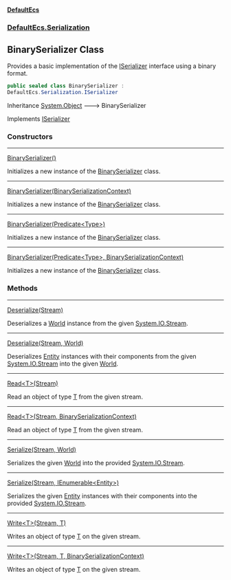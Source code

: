 #### [DefaultEcs](DefaultEcs.md 'DefaultEcs')
### [DefaultEcs.Serialization](DefaultEcs.md#DefaultEcs_Serialization 'DefaultEcs.Serialization')
## BinarySerializer Class
Provides a basic implementation of the [ISerializer](ISerializer.md 'DefaultEcs.Serialization.ISerializer') interface using a binary format.  
```csharp
public sealed class BinarySerializer :
DefaultEcs.Serialization.ISerializer
```

Inheritance [System.Object](https://docs.microsoft.com/en-us/dotnet/api/System.Object 'System.Object') &#129106; BinarySerializer  

Implements [ISerializer](ISerializer.md 'DefaultEcs.Serialization.ISerializer')  
### Constructors

***
[BinarySerializer()](BinarySerializer_BinarySerializer().md 'DefaultEcs.Serialization.BinarySerializer.BinarySerializer()')

Initializes a new instance of the [BinarySerializer](BinarySerializer.md 'DefaultEcs.Serialization.BinarySerializer') class.  

***
[BinarySerializer(BinarySerializationContext)](BinarySerializer_BinarySerializer(BinarySerializationContext).md 'DefaultEcs.Serialization.BinarySerializer.BinarySerializer(DefaultEcs.Serialization.BinarySerializationContext)')

Initializes a new instance of the [BinarySerializer](BinarySerializer.md 'DefaultEcs.Serialization.BinarySerializer') class.  

***
[BinarySerializer(Predicate&lt;Type&gt;)](BinarySerializer_BinarySerializer(Predicate_Type_).md 'DefaultEcs.Serialization.BinarySerializer.BinarySerializer(System.Predicate&lt;System.Type&gt;)')

Initializes a new instance of the [BinarySerializer](BinarySerializer.md 'DefaultEcs.Serialization.BinarySerializer') class.  

***
[BinarySerializer(Predicate&lt;Type&gt;, BinarySerializationContext)](BinarySerializer_BinarySerializer(Predicate_Type__BinarySerializationContext).md 'DefaultEcs.Serialization.BinarySerializer.BinarySerializer(System.Predicate&lt;System.Type&gt;, DefaultEcs.Serialization.BinarySerializationContext)')

Initializes a new instance of the [BinarySerializer](BinarySerializer.md 'DefaultEcs.Serialization.BinarySerializer') class.  
### Methods

***
[Deserialize(Stream)](BinarySerializer_Deserialize(Stream).md 'DefaultEcs.Serialization.BinarySerializer.Deserialize(System.IO.Stream)')

Deserializes a [World](World.md 'DefaultEcs.World') instance from the given [System.IO.Stream](https://docs.microsoft.com/en-us/dotnet/api/System.IO.Stream 'System.IO.Stream').  

***
[Deserialize(Stream, World)](BinarySerializer_Deserialize(Stream_World).md 'DefaultEcs.Serialization.BinarySerializer.Deserialize(System.IO.Stream, DefaultEcs.World)')

Deserializes [Entity](Entity.md 'DefaultEcs.Entity') instances with their components from the given [System.IO.Stream](https://docs.microsoft.com/en-us/dotnet/api/System.IO.Stream 'System.IO.Stream') into the given [World](World.md 'DefaultEcs.World').  

***
[Read&lt;T&gt;(Stream)](BinarySerializer_Read_T_(Stream).md 'DefaultEcs.Serialization.BinarySerializer.Read&lt;T&gt;(System.IO.Stream)')

Read an object of type [T](BinarySerializer_Read_T_(Stream).md#DefaultEcs_Serialization_BinarySerializer_Read_T_(System_IO_Stream)_T 'DefaultEcs.Serialization.BinarySerializer.Read&lt;T&gt;(System.IO.Stream).T') from the given stream.  

***
[Read&lt;T&gt;(Stream, BinarySerializationContext)](BinarySerializer_Read_T_(Stream_BinarySerializationContext).md 'DefaultEcs.Serialization.BinarySerializer.Read&lt;T&gt;(System.IO.Stream, DefaultEcs.Serialization.BinarySerializationContext)')

Read an object of type [T](BinarySerializer_Read_T_(Stream_BinarySerializationContext).md#DefaultEcs_Serialization_BinarySerializer_Read_T_(System_IO_Stream_DefaultEcs_Serialization_BinarySerializationContext)_T 'DefaultEcs.Serialization.BinarySerializer.Read&lt;T&gt;(System.IO.Stream, DefaultEcs.Serialization.BinarySerializationContext).T') from the given stream.  

***
[Serialize(Stream, World)](BinarySerializer_Serialize(Stream_World).md 'DefaultEcs.Serialization.BinarySerializer.Serialize(System.IO.Stream, DefaultEcs.World)')

Serializes the given [World](World.md 'DefaultEcs.World') into the provided [System.IO.Stream](https://docs.microsoft.com/en-us/dotnet/api/System.IO.Stream 'System.IO.Stream').  

***
[Serialize(Stream, IEnumerable&lt;Entity&gt;)](BinarySerializer_Serialize(Stream_IEnumerable_Entity_).md 'DefaultEcs.Serialization.BinarySerializer.Serialize(System.IO.Stream, System.Collections.Generic.IEnumerable&lt;DefaultEcs.Entity&gt;)')

Serializes the given [Entity](Entity.md 'DefaultEcs.Entity') instances with their components into the provided [System.IO.Stream](https://docs.microsoft.com/en-us/dotnet/api/System.IO.Stream 'System.IO.Stream').  

***
[Write&lt;T&gt;(Stream, T)](BinarySerializer_Write_T_(Stream_T).md 'DefaultEcs.Serialization.BinarySerializer.Write&lt;T&gt;(System.IO.Stream, T)')

Writes an object of type [T](BinarySerializer_Write_T_(Stream_T).md#DefaultEcs_Serialization_BinarySerializer_Write_T_(System_IO_Stream_T)_T 'DefaultEcs.Serialization.BinarySerializer.Write&lt;T&gt;(System.IO.Stream, T).T') on the given stream.  

***
[Write&lt;T&gt;(Stream, T, BinarySerializationContext)](BinarySerializer_Write_T_(Stream_T_BinarySerializationContext).md 'DefaultEcs.Serialization.BinarySerializer.Write&lt;T&gt;(System.IO.Stream, T, DefaultEcs.Serialization.BinarySerializationContext)')

Writes an object of type [T](BinarySerializer_Write_T_(Stream_T_BinarySerializationContext).md#DefaultEcs_Serialization_BinarySerializer_Write_T_(System_IO_Stream_T_DefaultEcs_Serialization_BinarySerializationContext)_T 'DefaultEcs.Serialization.BinarySerializer.Write&lt;T&gt;(System.IO.Stream, T, DefaultEcs.Serialization.BinarySerializationContext).T') on the given stream.  
